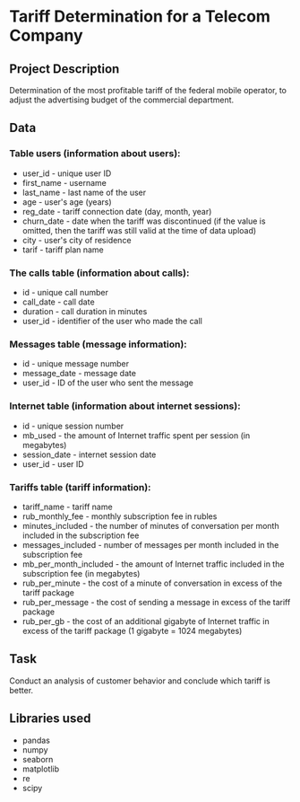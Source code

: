 # Tariff Determination for a Telecom Company

## Project Description
Determination of the most profitable tariff of the federal mobile operator, to adjust the advertising budget of the commercial department.

## Data

### Table users (information about users):
* user_id - unique user ID
* first_name - username
* last_name - last name of the user
* age - user's age (years)
* reg_date - tariff connection date (day, month, year)
* churn_date - date when the tariff was discontinued (if the value is omitted, then the tariff was still valid at the time of data upload)
* city - user's city of residence
* tarif - tariff plan name

### The calls table (information about calls):
* id - unique call number
* call_date - call date
* duration - call duration in minutes
* user_id - identifier of the user who made the call

### Messages table (message information):
* id - unique message number
* message_date - message date
* user_id - ID of the user who sent the message

### Internet table (information about internet sessions):
* id - unique session number
* mb_used - the amount of Internet traffic spent per session (in megabytes)
* session_date - internet session date
* user_id - user ID

### Tariffs table (tariff information):
* tariff_name - tariff name
* rub_monthly_fee - monthly subscription fee in rubles
* minutes_included - the number of minutes of conversation per month included in the subscription fee
* messages_included - number of messages per month included in the subscription fee
* mb_per_month_included - the amount of Internet traffic included in the subscription fee (in megabytes)
* rub_per_minute - the cost of a minute of conversation in excess of the tariff package
* rub_per_message - the cost of sending a message in excess of the tariff package
* rub_per_gb - the cost of an additional gigabyte of Internet traffic in excess of the tariff package (1 gigabyte = 1024 megabytes)

## Task
Conduct an analysis of customer behavior and conclude which tariff is better.

## Libraries used
- pandas
- numpy
- seaborn
- matplotlib
- re
- scipy
